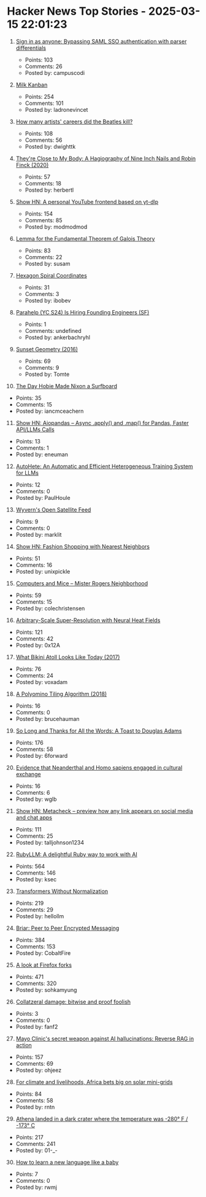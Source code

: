 # Hacker News Top Stories - 2025-03-15 22:01:23

1. [Sign in as anyone: Bypassing SAML SSO authentication with parser differentials](https://github.blog/security/sign-in-as-anyone-bypassing-saml-sso-authentication-with-parser-differentials/)
   - Points: 103
   - Comments: 26
   - Posted by: campuscodi

2. [Milk Kanban](https://brodzinski.com/2025/03/milk-kanban.html)
   - Points: 254
   - Comments: 101
   - Posted by: ladronevincet

3. [How many artists' careers did the Beatles kill?](https://www.cantgetmuchhigher.com/p/how-many-artists-did-the-beatles)
   - Points: 108
   - Comments: 56
   - Posted by: dwighttk

4. [They're Close to My Body: A Hagiography of Nine Inch Nails and Robin Finck (2020)](https://www.thewhitereview.org/feature/theyre-really-close-to-my-body/)
   - Points: 57
   - Comments: 18
   - Posted by: herbertl

5. [Show HN: A personal YouTube frontend based on yt-dlp](https://github.com/christian-fei/my-yt)
   - Points: 154
   - Comments: 85
   - Posted by: modmodmod

6. [Lemma for the Fundamental Theorem of Galois Theory](https://susam.net/lemma-for-ftgt.html)
   - Points: 83
   - Comments: 22
   - Posted by: susam

7. [Hexagon Spiral Coordinates](https://www.redblobgames.com/blog/2025-03-12-hexagon-spiral-coordinates/)
   - Points: 31
   - Comments: 3
   - Posted by: ibobev

8. [Parahelp (YC S24) Is Hiring Founding Engineers (SF)](https://www.ycombinator.com/companies/parahelp/jobs/PhUMEwg-founding-ai-engineer)
   - Points: 1
   - Comments: undefined
   - Posted by: ankerbachryhl

9. [Sunset Geometry (2016)](https://www.shapeoperator.com/2016/12/12/sunset-geometry/)
   - Points: 69
   - Comments: 9
   - Posted by: Tomte

10. [The Day Hobie Made Nixon a Surfboard](https://www.surfer.com/culture/the-day-hobie-made-nixon-a-surfboard)
   - Points: 35
   - Comments: 15
   - Posted by: iancmceachern

11. [Show HN: Aiopandas – Async .apply() and .map() for Pandas, Faster API/LLMs Calls](https://github.com/telekinesis-inc/aiopandas)
   - Points: 13
   - Comments: 1
   - Posted by: eneuman

12. [AutoHete: An Automatic and Efficient Heterogeneous Training System for LLMs](https://arxiv.org/abs/2503.01890)
   - Points: 12
   - Comments: 0
   - Posted by: PaulHoule

13. [Wyvern's Open Satellite Feed](https://tech.marksblogg.com/wyvern-open-data-feed.html)
   - Points: 9
   - Comments: 0
   - Posted by: marklit

14. [Show HN: Fashion Shopping with Nearest Neighbors](https://vibewall.shop/)
   - Points: 51
   - Comments: 16
   - Posted by: unixpickle

15. [Computers and Mice – Mister Rogers Neighborhood](https://misterrogers.org/episodes/computers-and-mice/)
   - Points: 59
   - Comments: 15
   - Posted by: colechristensen

16. [Arbitrary-Scale Super-Resolution with Neural Heat Fields](https://therasr.github.io/)
   - Points: 121
   - Comments: 42
   - Posted by: 0x12A

17. [What Bikini Atoll Looks Like Today (2017)](https://medium.com/stanford-magazine/stanford-research-on-effects-of-radioactivity-from-bikini-atoll-nuclear-tests-on-coral-and-crab-dna-48459144020c)
   - Points: 76
   - Comments: 24
   - Posted by: voxadam

18. [A Polyomino Tiling Algorithm (2018)](https://gfredericks.com/blog/99)
   - Points: 16
   - Comments: 0
   - Posted by: brucehauman

19. [So Long and Thanks for All the Words: A Toast to Douglas Adams](https://multiverseemployeehandbook.com/blog/adams-birthday-toast/)
   - Points: 176
   - Comments: 58
   - Posted by: 6forward

20. [Evidence that Neanderthal and Homo sapiens engaged in cultural exchange](https://phys.org/news/2025-03-burials-compelling-evidence-neanderthal-homo.html)
   - Points: 16
   - Comments: 6
   - Posted by: wglb

21. [Show HN: Metacheck – preview how any link appears on social media and chat apps](https://metacheck.appstate.co/)
   - Points: 111
   - Comments: 25
   - Posted by: talljohnson1234

22. [RubyLLM: A delightful Ruby way to work with AI](https://github.com/crmne/ruby_llm)
   - Points: 564
   - Comments: 146
   - Posted by: ksec

23. [Transformers Without Normalization](https://jiachenzhu.github.io/DyT/)
   - Points: 219
   - Comments: 29
   - Posted by: hellollm

24. [Briar: Peer to Peer Encrypted Messaging](https://briarproject.org/how-it-works/)
   - Points: 384
   - Comments: 153
   - Posted by: CobaltFire

25. [A look at Firefox forks](https://lwn.net/Articles/1012453/)
   - Points: 471
   - Comments: 320
   - Posted by: sohkamyung

26. [Collatzeral damage: bitwise and proof foolish](https://soatok.blog/2025/01/06/collatzeral-damage-bitwise-and-proof-foolish/)
   - Points: 3
   - Comments: 0
   - Posted by: fanf2

27. [Mayo Clinic's secret weapon against AI hallucinations: Reverse RAG in action](https://venturebeat.com/ai/mayo-clinic-secret-weapon-against-ai-hallucinations-reverse-rag-in-action/)
   - Points: 157
   - Comments: 69
   - Posted by: ohjeez

28. [For climate and livelihoods, Africa bets big on solar mini-grids](https://knowablemagazine.org/content/article/technology/2025/nigeria-bets-on-solar-minigrids-for-climate-livelihood)
   - Points: 84
   - Comments: 58
   - Posted by: rntn

29. [Athena landed in a dark crater where the temperature was -280° F / -173° C](https://arstechnica.com/space/2025/03/athena-landed-in-a-dark-crater-where-the-temperature-was-minus-280-f/)
   - Points: 217
   - Comments: 241
   - Posted by: 01-_-

30. [How to learn a new language like a baby](https://theconversation.com/how-to-learn-a-language-like-a-baby-250551)
   - Points: 7
   - Comments: 0
   - Posted by: rwmj

